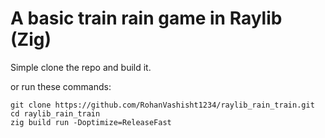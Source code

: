 # A basic train rain game in Raylib (Zig)

Simple clone the repo and build it.

or run these commands:

```
git clone https://github.com/RohanVashisht1234/raylib_rain_train.git
cd raylib_rain_train
zig build run -Doptimize=ReleaseFast
```

